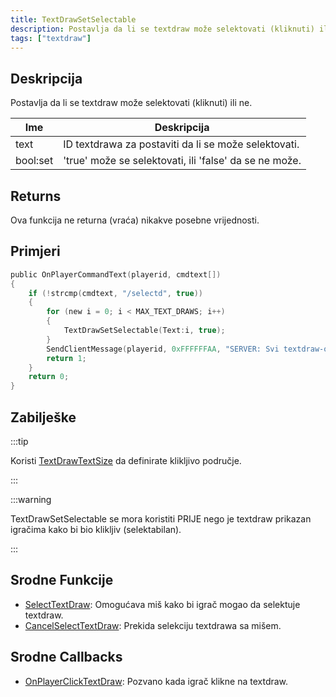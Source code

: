 ```yaml
---
title: TextDrawSetSelectable
description: Postavlja da li se textdraw može selektovati (kliknuti) ili ne.
tags: ["textdraw"]
---
```


## Deskripcija

Postavlja da li se textdraw može selektovati (kliknuti) ili ne.

| Ime      | Deskripcija                                            |
|----------|--------------------------------------------------------|
| text     | ID textdrawa za postaviti da li se može selektovati.   |
| bool:set | 'true' može se selektovati, ili 'false' da se ne može. |

## Returns

Ova funkcija ne returna (vraća) nikakve posebne vrijednosti.

## Primjeri

```c
public OnPlayerCommandText(playerid, cmdtext[])
{
    if (!strcmp(cmdtext, "/selectd", true))
    {
        for (new i = 0; i < MAX_TEXT_DRAWS; i++)
        {
            TextDrawSetSelectable(Text:i, true);
        }
        SendClientMessage(playerid, 0xFFFFFFAA, "SERVER: Svi textdraw-ovi se sada mogu selektovati!");
        return 1;
    }
    return 0;
}
```

## Zabilješke

:::tip

Koristi [TextDrawTextSize](TextDrawTextSize) da definirate klikljivo područje.

:::

:::warning

TextDrawSetSelectable se mora koristiti PRIJE nego je textdraw prikazan igračima kako bi bio klikljiv (selektabilan).

:::

## Srodne Funkcije

- [SelectTextDraw](SelectTextDraw): Omogućava miš kako bi igrač mogao da selektuje textdraw.
- [CancelSelectTextDraw](CancelSelectTextDraw): Prekida selekciju textdrawa sa mišem.

## Srodne Callbacks

- [OnPlayerClickTextDraw](../callbacks/OnPlayerClickTextDraw): Pozvano kada igrač klikne na textdraw.
